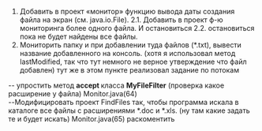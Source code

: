 1. Добавить в проект «монитор» функцию вывода даты создания файла на экран (см. java.io.File).
2.1. Добавить в проект ф-ю мониторинга более одного файла. И остановиться
2.2. остановиться пока не будет найдены все файлы.
3. Мониторить папку и при добавлении туда файлов (*.txt), вывести название добавленного на консоль. (хотя я использовал метод lastModified, так что тут немного не верное утверждение что файл добавлен)
тут же в этом пункте реализовал задание по потокам 
<p>
-- упростить метод <b>accept </b>класса <b>MyFileFilter</b> (проверка какое расширение у файла) Monitor.java(64)</br>
--Модифицировать проект FindFiles так, чтобы программа искала в каталоге все файлы с расширениями *.doc и *.xls. (ну там какие задать те и будет искать) Monitor.java(65) раскоментить

</p>
